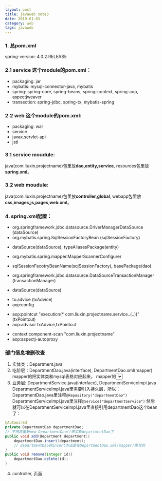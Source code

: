 ```yaml
---
layout: post
title: javaweb note3
date: 2019-01-03
category: web
tags: javaweb
---
```


### 1. 总pom.xml
spring-version: 4.0.2.RELEASE

### 2.1 **service** 这个module的pom.xml：
- packaging: jar
- mybatis: mysql-connector-java, mybatis
- spring: spring-core, spring-beans, spring-context, spring-aop, aspectjweaver
- transection: spring-jdbc, spring-tx, mybatis-spring

### 2.2 **web** 这个module的pom.xml:
- packaging: war
- service
- javax.servlet-api
- jstl

### 3.1 **service** moudule: 
java(com.liuxin.projectname)包里放**dao,entity,service**, resources包里放**spring.xml**。

### 3.2 **web** moudule:
java(com.liuxin.projectname)包里放**controller,global**, webapp包里放**css,images,js,pages,web.xml**。

### 4. **spring.xml配置**：
<!-- spring整合mybatis -->
- org.springframework.jdbc.datasource.DriverManagerDataSource (dataSource)
- org.mybatis.spring.SqlSessionFactoryBean (sqlSessionFactory)
* dataSource(dataSource), typeAliasesPackage(entity)
- org.mybatis.spring.mapper.MapperScannerConfigurer
* sqlSessionFacotryBeanName(sqlSessionFactory), basePackage(dao)
<!-- 声明式事务 -->
- org.springframework.jdbc.datasource.DataSourceTransactionManager (transactionManager)
* dataSource(dataSource)
- tx:advice (txAdvice)
- aop:config 
* aop:pointcut "execution(* com.liuxin.projectname.service.*.*(..))" (txPointcut)
* aop:advisor txAdvice,txPointcut
<!-- 全局扫描 -->
- context:component-scan "com.liuxin.projectname"
- aop:aspectj-autoproxy





### 部门信息增删改查
1. 实体类：Department.java
2. 吃阶层：DepartmentDao.java(interface), DepartmentDao.xml(mapper) 
mapper的<resultMap>把实体类和mysql表格对应起来，
mapper的<insert><delete><update><select>实现Dao接口具体SQL语句方法。
3. 业务层: DepartmentService.java(interface), DepartmentServiceImpl.java
DepartmentServiceImpl.java里需要引入持久层，所以：
DepartmentDao.java里注释`@Repository("departmentDao")`
DepartmentServiceImpl.java里注释`@Service("departmentService")`
然后就可以在DepartmentServiceImpl.java里直接引用departmentDao这个bean了：
```java
@Autowired
private DepartmentDao departmentDao;
// 不用再重新new DepartmentDao()来实现departmentDao了
public void add(Department department){
    departmentDao.insert(department);
    // departmentDao的insert方法是在DepartmentDao.xml(mapper)里写的
}
public void remove(Integer id){
    departmentDao.delete(id);
}
```

4. controller, 页面

